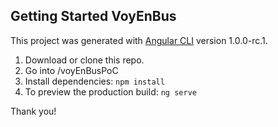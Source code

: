 ## Getting Started VoyEnBus
This project was generated with [Angular CLI](https://github.com/angular/angular-cli) version 1.0.0-rc.1.

1. Download or clone this repo.
2. Go into /voyEnBusPoC
3. Install dependencies: `npm install`
4. To preview the production build: `ng serve`

Thank you!

